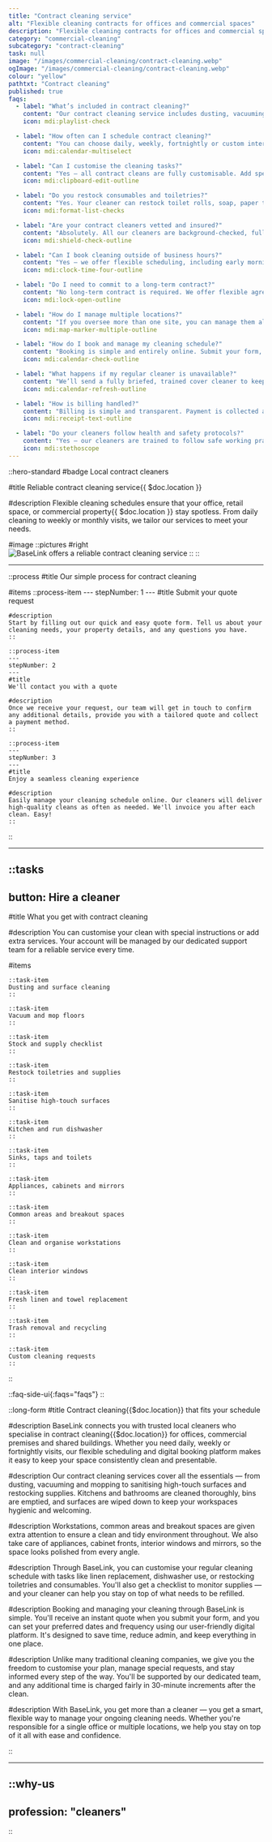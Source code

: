 ```yaml
---
title: "Contract cleaning service"
alt: "Flexible cleaning contracts for offices and commercial spaces"
description: "Flexible cleaning contracts for offices and commercial spaces"
category: "commercial-cleaning"
subcategory: "contract-cleaning"
task: null
image: "/images/commercial-cleaning/contract-cleaning.webp"
ogImage: "/images/commercial-cleaning/contract-cleaning.webp"
colour: "yellow"
pathtxt: "Contract cleaning"
published: true
faqs:
  - label: "What’s included in contract cleaning?"
    content: "Our contract cleaning service includes dusting, vacuuming, mopping, sanitising high-touch surfaces, kitchen and toilet cleaning, restocking toiletries, emptying bins, and cleaning workstations, mirrors and interior windows. You can also include custom tasks like linen replacement and running the dishwasher."
    icon: mdi:playlist-check

  - label: "How often can I schedule contract cleaning?"
    content: "You can choose daily, weekly, fortnightly or custom intervals depending on your business needs. During onboarding, we’ll help you set the right frequency and timing to suit your workflow."
    icon: mdi:calendar-multiselect

  - label: "Can I customise the cleaning tasks?"
    content: "Yes — all contract cleans are fully customisable. Add special instructions or task priorities when booking, and we’ll tailor your checklist accordingly. You can also make changes anytime via your BaseLink account."
    icon: mdi:clipboard-edit-outline

  - label: "Do you restock consumables and toiletries?"
    content: "Yes. Your cleaner can restock toilet rolls, soap, paper towels, and kitchen supplies. We provide a stock checklist to track what’s running low, so your space stays fully equipped without you needing to chase it."
    icon: mdi:format-list-checks

  - label: "Are your contract cleaners vetted and insured?"
    content: "Absolutely. All our cleaners are background-checked, fully insured, and reviewed by other customers. We only work with experienced professionals who deliver reliable, high-quality service."
    icon: mdi:shield-check-outline

  - label: "Can I book cleaning outside of business hours?"
    content: "Yes — we offer flexible scheduling, including early mornings, evenings, and weekends. Let us know your preferred time and we’ll match you with cleaners who fit your timetable."
    icon: mdi:clock-time-four-outline

  - label: "Do I need to commit to a long-term contract?"
    content: "No long-term contract is required. We offer flexible agreements that adapt to your needs. You can change or cancel with 24 hours’ notice — no penalties, no lock-in."
    icon: mdi:lock-open-outline

  - label: "How do I manage multiple locations?"
    content: "If you oversee more than one site, you can manage them all under one BaseLink account. Each location will have its own schedule, task list, and assigned cleaners for smooth coordination."
    icon: mdi:map-marker-multiple-outline

  - label: "How do I book and manage my cleaning schedule?"
    content: "Booking is simple and entirely online. Submit your form, get an instant quote, and choose your days and times. You can adjust bookings, track performance and update tasks through your account — with full support from our team."
    icon: mdi:calendar-check-outline

  - label: "What happens if my regular cleaner is unavailable?"
    content: "We’ll send a fully briefed, trained cover cleaner to keep things running smoothly. Your service won’t skip a beat — and we’ll keep you informed of any changes in advance."
    icon: mdi:calendar-refresh-outline

  - label: "How is billing handled?"
    content: "Billing is simple and transparent. Payment is collected after each clean, and any additional time is billed in fair 30-minute increments. You’ll receive a full itemised breakdown for each visit."
    icon: mdi:receipt-text-outline

  - label: "Do your cleaners follow health and safety protocols?"
    content: "Yes — our cleaners are trained to follow safe working practices and maintain high hygiene standards. We can also comply with your site’s specific protocols — just let us know what’s required."
    icon: mdi:stethoscope
---
```


::hero-standard
#badge
Local contract cleaners

#title
Reliable contract cleaning service{{ $doc.location }}

#description
Flexible cleaning schedules ensure that your office, retail space, or commercial property{{ $doc.location }} stay spotless. From daily cleaning to weekly or monthly visits, we tailor our services to meet your needs.

#image
    ::pictures
    #right
    ![BaseLink offers a reliable contract cleaning service](/images/commercial-cleaning/contract-cleaning.webp)
    ::
::

---

::process
#title
Our simple process for contract cleaning

#items
    ::process-item
    ---
    stepNumber: 1
    ---
    #title
    Submit your quote request

    #description
    Start by filling out our quick and easy quote form. Tell us about your cleaning needs, your property details, and any questions you have.
    ::
    
    ::process-item
    ---
    stepNumber: 2
    ---
    #title
    We'll contact you with a quote

    #description
    Once we receive your request, our team will get in touch to confirm any additional details, provide you with a tailored quote and collect a payment method.
    ::

    ::process-item
    ---
    stepNumber: 3
    ---
    #title
    Enjoy a seamless cleaning experience

    #description
    Easily manage your cleaning schedule online. Our cleaners will deliver high-quality cleans as often as needed. We'll invoice you after each clean. Easy!
    ::
::

---

::tasks
---
button: Hire a cleaner
---

#title
What you get with contract cleaning

#description
You can customise your clean with special instructions or add extra services. Your account will be managed by our dedicated support team for a reliable service every time.

#items
    
    ::task-item
    Dusting and surface cleaning
    ::
    
    ::task-item
    Vacuum and mop floors
    ::
    
    ::task-item
    Stock and supply checklist
    ::
    
    ::task-item
    Restock toiletries and supplies
    ::

    ::task-item
    Sanitise high-touch surfaces
    ::

    ::task-item
    Kitchen and run dishwasher
    ::
    
    ::task-item
    Sinks, taps and toilets
    ::
    
    ::task-item
    Appliances, cabinets and mirrors
    ::

    ::task-item
    Common areas and breakout spaces
    ::

    ::task-item
    Clean and organise workstations
    ::

    ::task-item
    Clean interior windows
    ::
    
    ::task-item
    Fresh linen and towel replacement
    ::

    ::task-item
    Trash removal and recycling
    ::

    ::task-item
    Custom cleaning requests
    ::
::


::faq-side-ui{:faqs="faqs"}
::


::long-form
#title
Contract cleaning{{$doc.location}} that fits your schedule

#description
BaseLink connects you with trusted local cleaners who specialise in contract cleaning{{$doc.location}} for offices, commercial premises and shared buildings. Whether you need daily, weekly or fortnightly visits, our flexible scheduling and digital booking platform makes it easy to keep your space consistently clean and presentable.

#description
Our contract cleaning services cover all the essentials — from dusting, vacuuming and mopping to sanitising high-touch surfaces and restocking supplies. Kitchens and bathrooms are cleaned thoroughly, bins are emptied, and surfaces are wiped down to keep your workspaces hygienic and welcoming.

#description
Workstations, common areas and breakout spaces are given extra attention to ensure a clean and tidy environment throughout. We also take care of appliances, cabinet fronts, interior windows and mirrors, so the space looks polished from every angle.

#description
Through BaseLink, you can customise your regular cleaning schedule with tasks like linen replacement, dishwasher use, or restocking toiletries and consumables. You'll also get a checklist to monitor supplies — and your cleaner can help you stay on top of what needs to be refilled.

#description
Booking and managing your cleaning through BaseLink is simple. You'll receive an instant quote when you submit your form, and you can set your preferred dates and frequency using our user-friendly digital platform. It's designed to save time, reduce admin, and keep everything in one place.

#description
Unlike many traditional cleaning companies, we give you the freedom to customise your plan, manage special requests, and stay informed every step of the way. You'll be supported by our dedicated team, and any additional time is charged fairly in 30-minute increments after the clean.

#description
With BaseLink, you get more than a cleaner — you get a smart, flexible way to manage your ongoing cleaning needs. Whether you're responsible for a single office or multiple locations, we help you stay on top of it all with ease and confidence.

::

---

::why-us
---
profession: "cleaners"
---
::